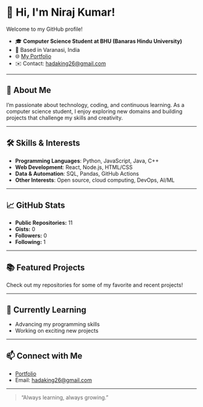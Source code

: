 # 👋 Hi, I'm Niraj Kumar!

Welcome to my GitHub profile!

- 🎓 **Computer Science Student at BHU (Banaras Hindu University)**
- 📍 Based in Varanasi, India
- 🌐 [My Portfolio](https://nkprotfolio-999.netlify.app/)
- ✉️ Contact: hadaking26@gmail.com

---

## 🚀 About Me

I’m passionate about technology, coding, and continuous learning. As a computer science student, I enjoy exploring new domains and building projects that challenge my skills and creativity.

---

## 🛠️ Skills & Interests

- **Programming Languages**: Python, JavaScript, Java, C++
- **Web Development**: React, Node.js, HTML/CSS
- **Data & Automation**: SQL, Pandas, GitHub Actions
- **Other Interests**: Open source, cloud computing, DevOps, AI/ML

---

## 📈 GitHub Stats

- **Public Repositories:** 11
- **Gists:** 0
- **Followers:** 0
- **Following:** 1

---

## 📚 Featured Projects

Check out my repositories for some of my favorite and recent projects!
<!-- Add specific project highlights here if you want -->

---

## 🌱 Currently Learning

- Advancing my programming skills
- Working on exciting new projects

---

## 📫 Connect with Me

- [Portfolio](https://nkprotfolio-999.netlify.app/)
- Email: hadaking26@gmail.com

---

> “Always learning, always growing.”

